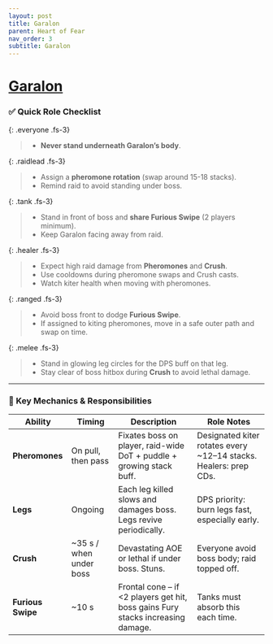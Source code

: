 ```yaml
---
layout: post
title: Garalon
parent: Heart of Fear
nav_order: 3
subtitle: Garalon
---
```


# [Garalon](https://www.wowhead.com/mop-classic/npc=61398/garalon)

### ✅ Quick Role Checklist

{: .everyone .fs-3}
> * **Never stand underneath Garalon’s body**. 

{: .raidlead .fs-3}
> * Assign a **pheromone rotation** (swap around 15-18 stacks).   
> * Remind raid to avoid standing under boss.  

{: .tank .fs-3}
> * Stand in front of boss and **share Furious Swipe** (2 players minimum).  
> * Keep Garalon facing away from raid.  

{: .healer .fs-3}
> * Expect high raid damage from **Pheromones** and **Crush**.  
> * Use cooldowns during pheromone swaps and Crush casts.  
> * Watch kiter health when moving with pheromones.  

{: .ranged .fs-3}
> * Avoid boss front to dodge **Furious Swipe**.  
> * If assigned to kiting pheromones, move in a safe outer path and swap on time.  

{: .melee .fs-3}
> * Stand in glowing leg circles for the DPS buff on that leg.
> * Stay clear of boss hitbox during **Crush** to avoid lethal damage.  

---

### 🧠 Key Mechanics & Responsibilities

| **Ability**       | **Timing**       | **Description**                                                         | **Role Notes**                                          |
|-------------------|------------------|-------------------------------------------------------------------------|---------------------------------------------------------|
| **Pheromones**    | On pull, then pass | Fixates boss on player, raid-wide DoT + puddle + growing stack buff.     | Designated kiter rotates every ~12–14 stacks. Healers: prep CDs. |
| **Legs**          | Ongoing          | Each leg killed slows and damages boss. Legs revive periodically.        | DPS priority: burn legs fast, especially early.         |
| **Crush**         | ~35 s / when under boss | Devastating AOE or lethal if under boss. Stuns.                            | Everyone avoid boss body; raid topped off.              |
| **Furious Swipe** | ~10 s            | Frontal cone – if <2 players get hit, boss gains Fury stacks increasing damage. | Tanks must absorb this each time.                        |
